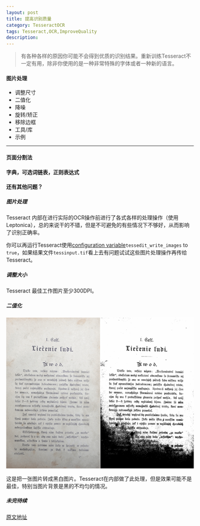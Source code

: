 ```yaml
---
layout: post
title: 提高识别质量
category: TesseractOCR
tags: Tesseract,OCR,ImproveQuality
description:
---
```


>   有各种各样的原因你可能不会得到优质的识别结果。重新训练Tesseract不一定有用，除非你使用的是一种非常特殊的字体或者一种新的语言。

####    图片处理

-   调整尺寸
-   二值化
-   降噪
-   旋转/矫正
-   移除边框
-   工具/库
-   示例

---

####    页面分割法

####  字典，可选词链表，正则表达式

#### 还有其他问题？

##### 图片处理

Tesseract 内部在进行实际的OCR操作前进行了各式各样的处理操作（使用Leptonica），总的来说干的不错，但是不可避免的有些情况下不够好，从而影响了识别正确率。

你可以再运行Tesseract使用[configuration variable](https://github.com/tesseract-ocr/tesseract/wiki/ControlParams)`tessedit_write_images` to `true`，如果结果文件`tessinput.tif`看上去有问题试试这些图片处理操作再传给Tesseract。

##### 调整大小

Tesseract 最佳工作图片至少300DPI。

##### 二值化

![](../../../upload/binarisation.png)

这是把一张图片转成黑白图片。Tesseract在内部做了此处理，但是效果可能不是最佳，特别当图片背景是黑的不均匀的情况。

##### 未完待续

[原文地址](https://github.com/tesseract-ocr/tesseract/wiki/ImproveQuality#rescaling)